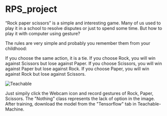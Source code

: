 # RPS_project

“Rock paper scissors” is a simple and interesting game. Many of us used to play it in a school to resolve disputes or just to spend some time. But how to play it with computer using gesture?

The rules are very simple and probably you remember them from your childhood:

If you choose the same action, it is a tie.
If you choose Rock, you will win against Scissors but lose against Paper.
If you choose Scissors, you will win against Paper but lose against Rock.
If you choose Paper, you will win against Rock but lose against Scissors.

![Teachable](https://user-images.githubusercontent.com/61283751/204641125-34c4071b-a0dc-46d9-b863-793ea0ed4c33.png)

Just simpily click the Webcam icon and record gestures of Rock, Paper, Scissors. The "Nothing" class represents the lack of option in the image. After training, download the model from the "Tensorflow" tab in Teachable-Machine.

